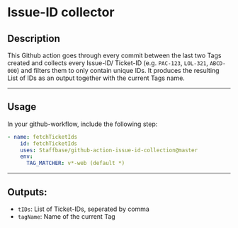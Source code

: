 # Issue-ID collector

## Description

This Github action goes through every commit between the last two Tags created and collects every Issue-ID/ Ticket-ID (e.g. `PAC-123`, `LOL-321`, `ABCD-000`) and filters them to only contain unique IDs. It produces the resulting List of IDs as an output together with the current Tags name.

---

## Usage

In your github-workflow, include the following step:

```yaml
- name: fetchTicketIds
    id: fetchTicketIds
    uses: Staffbase/github-action-issue-id-collection@master
    env:
      TAG_MATCHER: v*-web (default *)
```

---

## Outputs:

-   `tIDs`: List of Ticket-IDs, seperated by comma
-   `tagName`: Name of the current Tag
